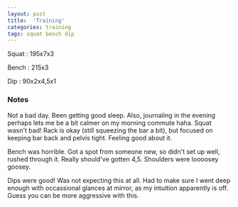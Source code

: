 ```yaml
---
layout: post
title:  'Training'
categories: training
tags: squat bench dip
---
```


Squat       :   195x7x3

Bench       :   215x3

Dip         :   90x2x4,5x1

### Notes

Not a bad day. Been getting good sleep. Also, journaling in the evening perhaps lets me
be a bit calmer on my morning commute haha. Squat wasn't bad! Rack is okay (still
squeezing the bar a bit), but focused on keeping bar back and pelvis tight. Feeling good
about it.

Bench was horrible. Got a spot from someone new, so didn't set up well, rushed through
it. Really should've gotten 4,5. Shoulders were loooosey goosey.

Dips were good! Was not expecting this at all. Had to make sure I went deep enough with
occassional glances at mirror, as my intuition apparently is off. Guess you can be more
aggressive with this.
